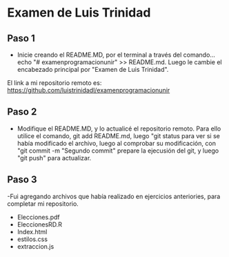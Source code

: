 # Examen de Luis Trinidad 


## Paso 1

- Inicie creando el README.MD, por el terminal a través del comando... echo "# examenprogramacionunir" >> README.md. Luego le cambie el encabezado principal por "Examen de Luis Trinidad".

El link  a mi repositorio remoto es: https://github.com/luistrinidadl/examenprogramacionunir


## Paso 2
- Modifique el README.MD, y lo actualicé el repositorio remoto. Para ello utilice el comando, git add README.md, luego "git status para ver si se había modificado el archivo, luego al comprobar su modificación, con "git commit -m "Segundo commit" prepare la ejecusión del git, y luego "git push" para actualizar.

## Paso 3
-Fui agregando archivos que había realizado en ejercicios anteriories, para completar mi repositorio.  

- Elecciones.pdf
- EleccionesRD.R
- Index.html
- estilos.css
- extraccion.js


